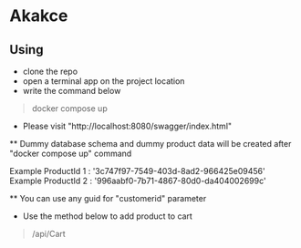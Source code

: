 # Akakce

## Using
* clone the repo
* open a terminal app on the project location
* write the command below
> docker compose up

* Please visit "http://localhost:8080/swagger/index.html"

** Dummy database schema and dummy product data will be created after "docker compose up" command

Example ProductId 1 :  '3c747f97-7549-403d-8ad2-966425e09456'
Example ProductId 2 :  '996aabf0-7b71-4867-80d0-da404002699c'
  
** You can use any guid for "customerid" parameter

* Use the method below to add product to cart 
> /api/Cart
